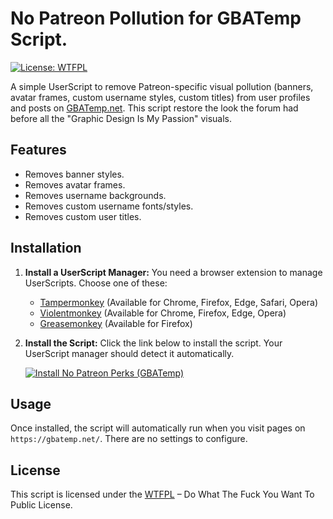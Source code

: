 # No Patreon Pollution for GBATemp Script.

[![License: WTFPL](https://img.shields.io/badge/License-WTFPL-brightgreen.svg)](http://www.wtfpl.net/about/)

A simple UserScript to remove Patreon-specific visual pollution (banners, avatar frames, custom username styles, custom titles) from user profiles and posts on [GBATemp.net](https://gbatemp.net/).
This script restore the look the forum had before all the "Graphic Design Is My Passion" visuals.

## Features

*   Removes banner styles.
*   Removes avatar frames.
*   Removes username backgrounds.
*   Removes custom username fonts/styles.
*   Removes custom user titles.

## Installation

1.  **Install a UserScript Manager:** You need a browser extension to manage UserScripts. Choose one of these:
    *   [Tampermonkey](https://www.tampermonkey.net/) (Available for Chrome, Firefox, Edge, Safari, Opera)
    *   [Violentmonkey](https://violentmonkey.github.io/) (Available for Chrome, Firefox, Edge, Opera)
    *   [Greasemonkey](https://www.greasespot.net/) (Available for Firefox)

2.  **Install the Script:** Click the link below to install the script. Your UserScript manager should detect it automatically.

    [![Install No Patreon Perks (GBATemp)](https://img.shields.io/badge/Install%20Script-Click%20Here-blue?style=for-the-badge)](https://raw.githubusercontent.com/MasterZeroFX/gbatemp-nopollution-script/main/gbatemp-nopollution-script.user.js)

## Usage

Once installed, the script will automatically run when you visit pages on `https://gbatemp.net/`. There are no settings to configure.

## License

This script is licensed under the [WTFPL](http://www.wtfpl.net/about/) – Do What The Fuck You Want To Public License.
